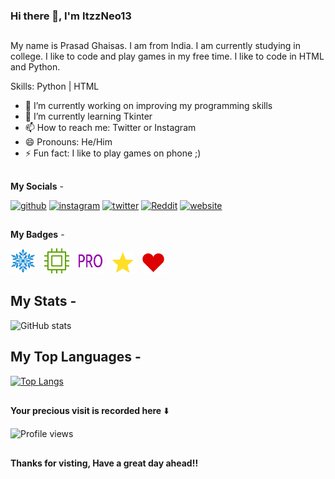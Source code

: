  ### Hi there 👋, I'm ItzzNeo13
 ##
 
My name is Prasad Ghaisas. I am from India. I am currently studying in college. I like to code and play games in my free time. I like to code in HTML and Python.

Skills: Python | HTML

- 🔭 I’m currently working on improving my programming skills 
- 🌱 I’m currently learning Tkinter 
- 📫 How to reach me: Twitter or Instagram 
- 😄 Pronouns: He/Him 
- ⚡ Fun fact: I like to play games on phone ;) 

##

**My Socials** -

[<img src='https://cdn.jsdelivr.net/npm/simple-icons@3.0.1/icons/github.svg' alt='github' height='40'>](https://github.com/ItzzNeo13)  [<img src='https://cdn.jsdelivr.net/npm/simple-icons@3.0.1/icons/instagram.svg' alt='instagram' height='40'>](https://www.instagram.com/itzz_prasad13/)  [<img src='https://cdn.jsdelivr.net/npm/simple-icons@3.0.1/icons/twitter.svg' alt='twitter' height='40'>](https://twitter.com/ItzzNeo13)  [<img src='https://cdn.jsdelivr.net/npm/simple-icons@3.0.1/icons/reddit.svg' alt='Reddit' height='40'>](https://www.reddit.com/user/neomaster1305)  [<img src='https://cdn.jsdelivr.net/npm/simple-icons@3.0.1/icons/icloud.svg' alt='website' height='40'>](https://itzzneo13.github.io)

##

**My Badges** -

<a href='https://archiveprogram.github.com/'><img src='https://raw.githubusercontent.com/acervenky/animated-github-badges/master/assets/acbadge.gif' width='40' height='40'></a> <a href='https://docs.github.com/en/developers'><img src='https://raw.githubusercontent.com/acervenky/animated-github-badges/master/assets/devbadge.gif' width='40' height='40'></a> <a href='https://github.com/pricing'><img src='https://raw.githubusercontent.com/acervenky/animated-github-badges/master/assets/pro.gif' width='40' height='40'></a> <a href='https://stars.github.com/'><img src='https://raw.githubusercontent.com/acervenky/animated-github-badges/master/assets/starbadge.gif' width='35' height='35'></a> <a href='https://docs.github.com/en/github/supporting-the-open-source-community-with-github-sponsors'><img src='https://raw.githubusercontent.com/acervenky/animated-github-badges/master/assets/sponsorbadge.gif' width='35' height='35'></a> 

## My Stats -

![GitHub stats](https://github-readme-stats.vercel.app/api?username=ItzzNeo13&show_icons=true&count_private=true&theme=dark)  

## My Top Languages - 
[![Top Langs](https://github-readme-stats.vercel.app/api/top-langs/?username=ItzzNeo13)](https://github.com/anuraghazra/github-readme-stats)


##

**Your precious visit is recorded here** ⬇️

![Profile views](https://gpvc.arturio.dev/ItzzNeo13)  

##
**Thanks for visting, Have a great day ahead!!**
